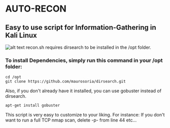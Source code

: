 # AUTO-RECON
## Easy to use script for Information-Gathering in Kali Linux

![alt text](https://github.com/Knowledge-Wisdom-Understanding/Auto-Recon/blob/master/auto-recon.PNG)
recon.sh requires dirsearch to be installed in the /opt folder.
### To install Dependencies, simply run this command in your /opt folder:
``` 
cd /opt
git clone https://github.com/maurosoria/dirsearch.git
```
Also, if you don't already have it installed, you can use gobuster instead of dirsearch.
```
apt-get install gobuster
```

This script is very easy to customize to your liking.
For instance: If you don't want to run a full TCP nmap scan, delete -p- from line 44 etc...
